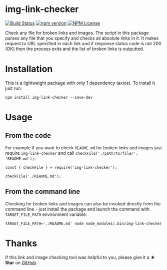 # img-link-checker

[![Build Status](https://travis-ci.org/Marketionist/img-link-checker.svg?branch=master)](https://travis-ci.org/Marketionist/img-link-checker)
[![npm version](https://img.shields.io/npm/v/img-link-checker.svg)](https://www.npmjs.com/package/img-link-checker)
[![NPM License](https://img.shields.io/npm/l/img-link-checker.svg)](https://github.com/Marketionist/img-link-checker/blob/master/LICENSE)

Check any file for broken links and images. The script in this package parses any file that you specify and checks all
absolute links in it. It makes request to URL specified in each link and if response status code is not 200 (OK) then
the process exits and the list of broken links is outputted. 

# Installation
This is a lightweight package with only 1 dependency (axios). To install it just run:
```
npm install img-link-checker --save-dev
```

# Usage

## From the code
For example if you want to check `README.md` for broken links and images just require `img-link-checker` and call
`checkFile('./path/to/file/', 'README.md');`:
```
const { checkFile } = require('img-link-checker');

checkFile('./README.md');
```

## From the command line
Checking for broken links and images can also be invoked directly from the command line - just install the package and
launch the command with `TARGET_FILE_PATH` environment variable:
```
TARGET_FILE_PATH='./README.md' node node_modules/.bin/img-link-checker
```

# Thanks
If this link and image checking tool was helpful to you, please give it a **★ Star**
on [GitHub](https://github.com/Marketionist/img-link-checker).
